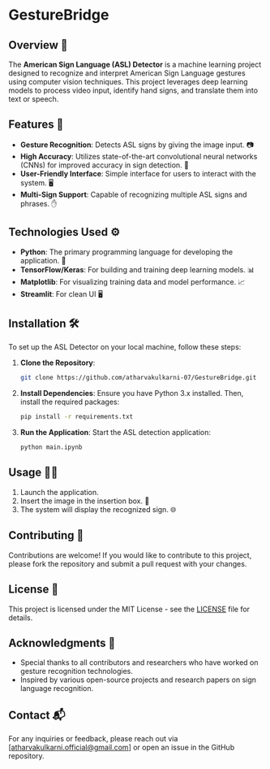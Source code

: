 # GestureBridge

## Overview 🌟

The **American Sign Language (ASL) Detector** is a machine learning project designed to recognize and interpret American Sign Language gestures using computer vision techniques. This project leverages deep learning models to process video input, identify hand signs, and translate them into text or speech.

## Features 🚀

- **Gesture Recognition**: Detects ASL signs by giving the image input. 📷
- **High Accuracy**: Utilizes state-of-the-art convolutional neural networks (CNNs) for improved accuracy in sign detection. 🎯
- **User-Friendly Interface**: Simple interface for users to interact with the system. 🖥️
- **Multi-Sign Support**: Capable of recognizing multiple ASL signs and phrases. ✋

## Technologies Used ⚙️

- **Python**: The primary programming language for developing the application. 🐍
- **TensorFlow/Keras**: For building and training deep learning models. 📊
- **Matplotlib**: For visualizing training data and model performance. 📈
- **Streamlit**: For clean UI 🖥️ 

## Installation 🛠️

To set up the ASL Detector on your local machine, follow these steps:

1. **Clone the Repository**:
   ```bash
   git clone https://github.com/atharvakulkarni-07/GestureBridge.git
   ```

2. **Install Dependencies**:
   Ensure you have Python 3.x installed. Then, install the required packages:
   ```bash
   pip install -r requirements.txt
   ```

3. **Run the Application**:
   Start the ASL detection application:
   ```bash
   python main.ipynb
   ```

## Usage 👩‍🏫

1. Launch the application.
2. Insert the image in the insertion box. 🎥
3. The system will display the recognized sign. 🌐


## Contributing 🤝

Contributions are welcome! If you would like to contribute to this project, please fork the repository and submit a pull request with your changes.

## License 📄

This project is licensed under the MIT License - see the [LICENSE](LICENSE) file for details.

## Acknowledgments 🙏

- Special thanks to all contributors and researchers who have worked on gesture recognition technologies.
- Inspired by various open-source projects and research papers on sign language recognition.

## Contact 📬

For any inquiries or feedback, please reach out via [atharvakulkarni.official@gmail.com] or open an issue in the GitHub repository.
